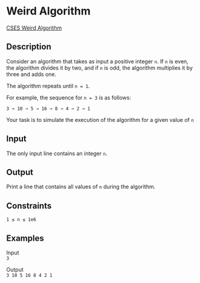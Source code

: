 # Weird Algorithm

[CSES Weird Algorithm](https://cses.fi/problemset/task/1068)

## Description

Consider an algorithm that takes as input a positive integer `n`. If `n` is even, the algorithm divides it by two, and
if `n` is odd, the algorithm multiplies
it by three and adds one.

The algorithm repeats until `n = 1`.

For example, the sequence
for `n = 3` is as follows:

`3 → 10 → 5 → 16 → 8 → 4 → 2 → 1`

Your task is to simulate the execution of the algorithm for a given value of `n`

## Input

The only input line contains an integer `n`.

## Output

Print a line that contains all values of `n` during the algorithm.

## Constraints

`1 ≤ n ≤ 1e6`

## Examples

Input  
`3`

Output  
`3 10 5 16 8 4 2 1`
